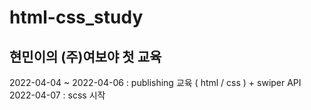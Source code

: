 # html-css_study
## 현민이의 (주)여보야 첫 교육
2022-04-04 ~ 2022-04-06 : publishing 교육 ( html / css ) + swiper API
2022-04-07 : scss 시작
